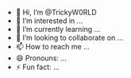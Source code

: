 - 👋 Hi, I’m @TrickyW0RLD
- 👀 I’m interested in ...
- 🌱 I’m currently learning ...
- 💞️ I’m looking to collaborate on ...
- 📫 How to reach me ...
- 😄 Pronouns: ...
- ⚡ Fun fact: ...

<!---
TrickyW0RLD/TrickyW0RLD is a ✨ special ✨ repository because its `README.md` (this file) appears on your GitHub profile.
You can click the Preview link to take a look at your changes.
--->
